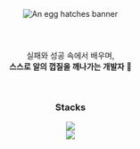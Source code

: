 <header align='center'>
  <img 
    src="https://capsule-render.vercel.app/api?type=venom&height=300&color=F5D38C&text=An%20egg&desc=hatches&fontAlign=43&descAlignY=67&descSize=17&descAlign=47&fontColor=ffffff&stroke=F5D38C&strokeWidth=1"
    alt="An egg hatches banner"
  />
</header>

<main>
  <section align="center" aria-label="자기소개">
    <p align="center">
      실패와 성공 속에서 배우며, <br /> 
      <strong>스스로 알의 껍질을 깨나가는 개발자</strong> 🐣
    </p>
  </section>
</main>

<br>

<section align="center" aria-label="기술 스택">
  <h3 align="center">Stacks</h3>
  <div align="center">
    <a href="https://skillicons.dev">
     <img src="https://skillicons.dev/icons?i=js,ts,html,css" />
    </a>
    <br>
    <a href="https://skillicons.dev">
     <img src="https://skillicons.dev/icons?i=react,nextjs,tailwind,styledcomponents" />
    </a>
  </div>
</section>
